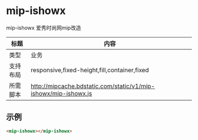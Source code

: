 # mip-ishowx

mip-ishowx 爱秀时尚网mip改造

标题|内容
----|----
类型|业务
支持布局|responsive,fixed-height,fill,container,fixed
所需脚本|http://mipcache.bdstatic.com/static/v1/mip-ishowx/mip-ishowx.js

## 示例

```html
<mip-ishowx></mip-ishowx>
```


